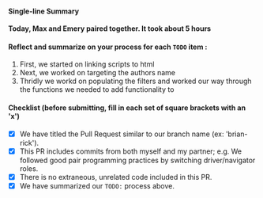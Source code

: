 #### Single-line Summary
**Today, Max and Emery paired together. It took about 5 hours**

#### Reflect and summarize on your process for each `TODO` item :  
  1. First, we started on linking scripts to html
  2. Next, we worked on targeting the authors name
  3. Thridly we workd on populating the filters and worked our way through the functions we needed to add functionality to

#### Checklist (before submitting, fill in each set of square brackets with an 'x')
- [X] We have titled the Pull Request similar to our branch name (ex: 'brian-rick'). 
- [X] This PR includes commits from both myself and my partner; e.g. We followed good pair programming practices by switching driver/navigator roles.
- [X] There is no extraneous, unrelated code included in this PR.
- [X] We have summarized our `TODO:` process above.
